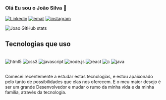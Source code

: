 
### Olá Eu sou o João Silva 👋

[![Linkedin](https://img.shields.io/badge/LinkedIn-0077B5?style=for-the-badge&logo=linkedin&logoColor=white)](https://www.linkedin.com/in/joão-cardoso-da-silva)
[![email](https://img.shields.io/badge/Gmail-D14836?style=for-the-badge&logo=gmail&logoColor=white)](mailto:joaocardosodasilva78@outlook.com)
[![instagram](https://img.shields.io/badge/Instagram-E4405F?style=for-the-badge&logo=instagram&logoColor=white)](https://www.instagram.com/euclides_king)

![Joao GitHub stats](https://github-readme-stats.vercel.app/api?username=joao-dad&show_icons=true&theme=dracula)

## Tecnologias que uso

<div staly="display: inline_block"><br/>
    <img align="center" alt="html5" src="https://img.shields.io/badge/HTML5-E34F26?style=for-the-badge&logo=html5&logoColor=white" />
    <img align="center" alt="css3" src="https://img.shields.io/badge/CSS3-1572B6?style=for-the-badge&logo=css3&logoColor=white" />
    <img align="center" alt="javascript" src="https://img.shields.io/badge/JavaScript-323330?style=for-the-badge&logo=javascript&logoColor=F7DF1E" />
    <img align="center" alt="node.js" src="https://img.shields.io/badge/Node.js-43853D?style=for-the-badge&logo=node.js&logoColor=white" />
    <img align="center" alt="react" src="https://img.shields.io/badge/React-20232A?style=for-the-badge&logo=react&logoColor=61DAFB" />
    <img align="center" alt="c" src="https://img.shields.io/badge/C-00599C?style=for-the-badge&logo=c&logoColor=white" />
    <img align="center" alt="java" src="https://img.shields.io/badge/Java-ED8B00?style=for-the-badge&logo=openjdk&logoColor=white" />
</div><br/>

Comecei recentemente a estudar estas tecnologias, e estou apaixonado pelo tanto de possibilidades que elas nos oferecem. E o meu maior desejo é ser um grande Desenvolvedor e mudar o rumo da minha vida e da minha família, através da tecnologia.
